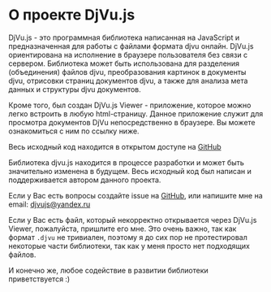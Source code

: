 # О проекте DjVu.js

DjVu.js - это программная библиотека написанная на JavaScript и предназначенная для работы с файлами формата djvu онлайн. DjVu.js ориентирована на исполнение в браузере пользователя без связи с сервером. Библиотека может быть использована для разделения (объединения) файлов djvu, преобразования картинок в документы djvu, отрисовки страниц документов djvu, а также для анализа мета данных и структуры djvu документов.

Кроме того, был создан DjVu.js Viewer - приложение, которое можно легко встроить в любую html-страницу. Данное приложение служит для просмотра документов DjVu непосредственно в браузере. Вы можете ознакомиться с ним по ссылку ниже.

Весь исходный код находится в открытом доступе на [GitHub](https://github.com/RussCoder/djvujs)

Библиотека djvu.js находится в процессе разработки и может быть значительно изменена в будущем. 
Весь исходный код был написан и поддерживается автором данного проекта.

Если у Вас есть вопросы создайте issue на [GitHub](https://github.com/RussCoder/djvujs/issues), или напишите мне на email: djvujs@yandex.ru

Если у Вас есть файл, который некорректно открывается через DjVu.js Viewer, пожалуйста, пришлите его мне.
Это очень важно, так как формат `.djvu` не тривиален, поэтому я до сих пор не протестировал некоторые части библиотеки, так как
у меня просто нет подходящих файлов.

И конечно же, любое содействие в развитии библиотеки приветствуется :)